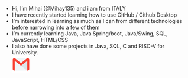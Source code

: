 -  Hi, I’m Mihai (@Mihay135) and i am from ITALY
-  I have recently started learning how to use GitHub / Github Desktop
-  I’m interested in learning as much as I can from different technologies before narrowing into a few of them
-  I’m currently learning Java, Java Spring/boot, Java/Swing, SQL, JavaScript, HTML/CSS
-  I also have done some projects in Java, SQL, C and RISC-V for University.
   <br/><a href="mailto:mihai.sauca.135@gmail.com"><img heigh="25" src="ReadmeIcons/gmailIcon.png" /><a/>
  
<!---
Mihay135/Mihay135 is a ✨ special ✨ repository because its `README.md` (this file) appears on your GitHub profile.
You can click the Preview link to take a look at your changes.
--->
